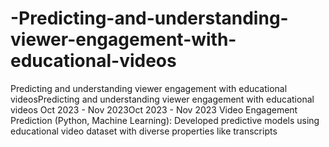 # -Predicting-and-understanding-viewer-engagement-with-educational-videos
 Predicting and understanding viewer engagement with educational videosPredicting and understanding viewer engagement with educational videos Oct 2023 - Nov 2023Oct 2023 - Nov 2023 Video Engagement Prediction (Python, Machine Learning): Developed predictive models using educational video dataset with diverse properties like transcripts
